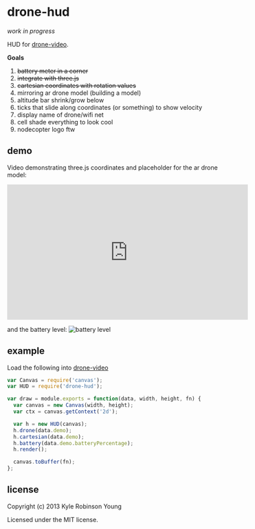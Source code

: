 # drone-hud

_work in progress_

HUD for [drone-video](https://github.com/TooTallNate/node-drone-video).

**Goals**
1. ~~battery meter in a corner~~
1. ~~integrate with three.js~~
1. ~~cartesian coordinates with rotation values~~
1. mirroring ar drone model (building a model)
1. altitude bar shrink/grow below
1. ticks that slide along coordinates (or something) to show velocity
1. display name of drone/wifi net
1. cell shade everything to look cool
1. nodecopter logo ftw

## demo

Video demonstrating three.js coordinates and placeholder for the ar drone model:
<iframe width="560" height="315" src="http://www.youtube.com/embed/TtwjykeRAsE?list=UUpqYfSWEcyBGorRGvPsHkgg" frameborder="0" allowfullscreen></iframe>

and the battery level:
![battery level](http://i.imgur.com/4stMG.jpg)

## example
Load the following into [drone-video](https://github.com/TooTallNate/node-drone-video)

```js
var Canvas = require('canvas');
var HUD = require('drone-hud');

var draw = module.exports = function(data, width, height, fn) {
  var canvas = new Canvas(width, height);
  var ctx = canvas.getContext('2d');

  var h = new HUD(canvas);
  h.drone(data.demo);
  h.cartesian(data.demo);
  h.battery(data.demo.batteryPercentage);
  h.render();

  canvas.toBuffer(fn);
};
```

## license
Copyright (c) 2013 Kyle Robinson Young

Licensed under the MIT license.
